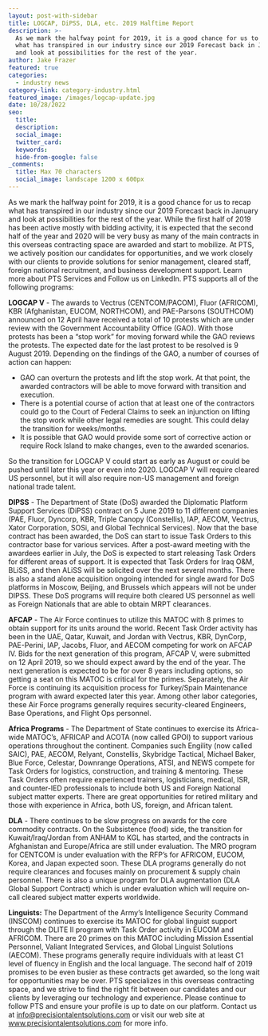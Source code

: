 ```yaml
---
layout: post-with-sidebar
title: LOGCAP, DiPSS, DLA, etc. 2019 Halftime Report
description: >-
  As we mark the halfway point for 2019, it is a good chance for us to recap
  what has transpired in our industry since our 2019 Forecast back in January
  and look at possibilities for the rest of the year.
author: Jake Frazer
featured: true
categories:
  - industry news
category-link: category-industry.html
featured_image: /images/logcap-update.jpg
date: 10/28/2022
seo:
  title:
  description:
  social_image:
  twitter_card:
  keywords:
  hide-from-google: false
_comments:
  title: Max 70 characters
  social_image: landscape 1200 x 600px
---
```

As we mark the halfway point for 2019, it is a good chance for us to recap what has transpired in our industry since our 2019 Forecast back in January and look at possibilities for the rest of the year. While the first half of 2019 has been active mostly with bidding activity, it is expected that the second half of the year and 2020 will be very busy as many of the main contracts in this overseas contracting space are awarded and start to mobilize. At PTS, we actively position our candidates for opportunities, and we work closely with our clients to provide solutions for senior management, cleared staff, foreign national recruitment, and business development support. Learn more about PTS Services and Follow us on LinkedIn. PTS supports all of the following programs:

**LOGCAP V** - The awards to Vectrus (CENTCOM/PACOM), Fluor (AFRICOM), KBR (Afghanistan, EUCOM, NORTHCOM), and PAE-Parsons (SOUTHCOM) announced on 12 April have received a total of 10 protests which are under review with the Government Accountability Office (GAO). With those protests has been a “stop work” for moving forward while the GAO reviews the protests. The expected date for the last protest to be resolved is 9 August 2019. Depending on the findings of the GAO, a number of courses of action can happen:

* GAO can overturn the protests and lift the stop work. At that point, the awarded contractors will be able to move forward with transition and execution.
* There is a potential course of action that at least one of the contractors could go to the Court of Federal Claims to seek an injunction on lifting the stop work while other legal remedies are sought. This could delay the transition for weeks/months.
* It is possible that GAO would provide some sort of corrective action or require Rock Island to make changes, even to the awarded scenarios.

So the transition for LOGCAP V could start as early as August or could be pushed until later this year or even into 2020. LOGCAP V will require cleared US personnel, but it will also require non-US management and foreign national trade talent.

**DIPSS** - The Department of State (DoS) awarded the Diplomatic Platform Support Services (DiPSS) contract on 5 June 2019 to 11 different companies (PAE, Fluor, Dyncorp, KBR, Triple Canopy (Constellis), IAP, AECOM, Vectrus, Xator Corporation, SOSi, and Global Technical Services). Now that the base contract has been awarded, the DoS can start to issue Task Orders to this contractor base for various services. After a post-award meeting with the awardees earlier in July, the DoS is expected to start releasing Task Orders for different areas of support. It is expected that Task Orders for Iraq O&M, BLiSS, and then ALiSS will be solicited over the next several months. There is also a stand alone acquisition ongoing intended for single award for DoS platforms in Moscow, Beijing, and Brussels which appears will not be under DIPSS. These DoS programs will require both cleared US personnel as well as Foreign Nationals that are able to obtain MRPT clearances.

**AFCAP** - The Air Force continues to utilize this MATOC with 8 primes to obtain support for its units around the world. Recent Task Order activity has been in the UAE, Qatar, Kuwait, and Jordan with Vectrus, KBR, DynCorp, PAE-Perini, IAP, Jacobs, Fluor, and AECOM competing for work on AFCAP IV. Bids for the next generation of this program, AFCAP V, were submitted on 12 April 2019, so we should expect award by the end of the year. The next generation is expected to be for over 8 years including options, so getting a seat on this MATOC is critical for the primes. Separately, the Air Force is continuing its acquisition process for Turkey/Spain Maintenance program with award expected later this year. Among other labor categories, these Air Force programs generally requires security-cleared Engineers, Base Operations, and Flight Ops personnel.

**Africa Programs** - The Department of State continues to exercise its Africa-wide MATOC’s, AFRICAP and ACOTA (now called GPOI) to support various operations throughout the continent. Companies such Engility (now called SAIC), PAE, AECOM, Relyant, Constellis, Skybridge Tactical, Michael Baker, Blue Force, Celestar, Downrange Operations, ATSI, and NEWS compete for Task Orders for logistics, construction, and training & mentoring. These Task Orders often require experienced trainers, logisticians, medical, ISR, and counter-IED professionals to include both US and Foreign National subject matter experts. There are great opportunities for retired military and those with experience in Africa, both US, foreign, and African talent.

**DLA** - There continues to be slow progress on awards for the core commodity contracts. On the Subsistence (food) side, the transition for Kuwait/Iraq/Jordan from ANHAM to KGL has started, and the contracts in Afghanistan and Europe/Africa are still under evaluation. The MRO program for CENTCOM is under evaluation with the RFP’s for AFRICOM, EUCOM, Korea, and Japan expected soon. These DLA programs generally do not require clearances and focuses mainly on procurement & supply chain personnel. There is also a unique program for DLA augmentation (DLA Global Support Contract) which is under evaluation which will require on-call cleared subject matter experts worldwide.

**Linguists:** The Department of the Army’s Intelligence Security Command (INSCOM) continues to exercise its MATOC for global linguist support through the DLITE II program with Task Order activity in EUCOM and AFRICOM. There are 20 primes on this MATOC including Mission Essential Personnel, Valiant Integrated Services, and Global Linguist Solutions (AECOM). These programs generally require individuals with at least C1 level of fluency in English and the local language. The second half of 2019 promises to be even busier as these contracts get awarded, so the long wait for opportunities may be over. PTS specializes in this overseas contracting space, and we strive to find the right fit between our candidates and our clients by leveraging our technology and experience. Please continue to follow PTS and ensure your profile is up to date on our platform. Contact us at info@precisiontalentsolutions.com or visit our web site at www.precisiontalentsolutions.com for more info.